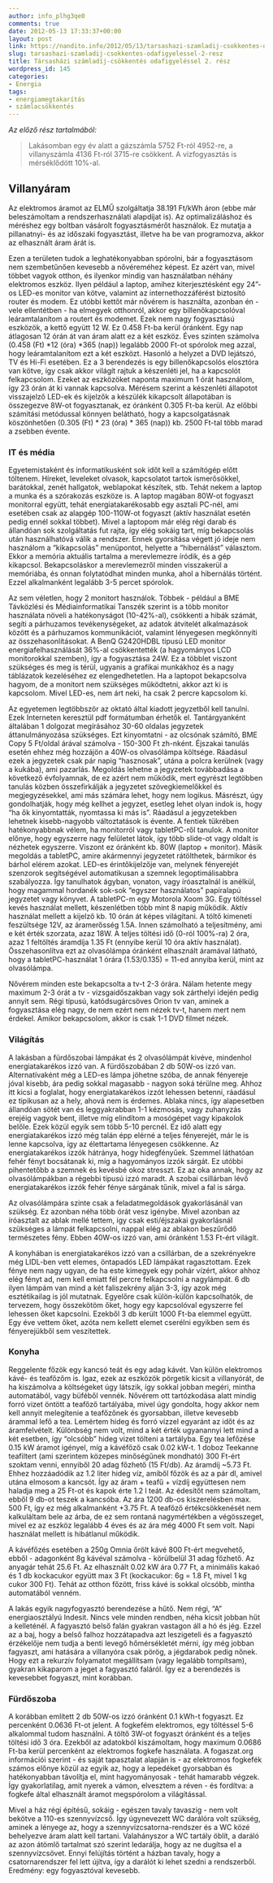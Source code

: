 ```yaml
---
author: info_plhg3qe0
comments: true
date: 2012-05-13 17:33:37+00:00
layout: post
link: https://nandito.info/2012/05/13/tarsashazi-szamladij-csokkentes-odafigyelessel-2-resz/
slug: tarsashazi-szamladij-csokkentes-odafigyelessel-2-resz
title: Társasházi számladíj-csökkentés odafigyeléssel 2. rész
wordpress_id: 145
categories:
- Energia
tags:
- energiamegtakarítás
- számlacsökkentés
---
```


_Az előző rész tartalmából:_

>Lakásomban egy év alatt a gázszámla 5752 Ft-ról 4952-re, a villanyszámla 4136 Ft-ról 3715-re csökkent. A vízfogyasztás is mérséklődött 10%-al.

## Villanyáram

Az elektromos áramot az ELMŰ szolgáltatja 38.191 Ft/kWh áron (ebbe már beleszámoltam a rendszerhasználati alapdíjat is). Az optimalizáláshoz és méréshez egy boltban vásárolt fogyasztásmérőt használok. Ez mutatja a pillanatnyi- és az időszaki fogyasztást, illetve ha be van programozva, akkor az elhasznált áram árát is.

Ezen a területen tudok a leghatékonyabban spórolni, bár a fogyasztásom nem szembetűnően kevesebb a nővéreméhez képest. Ez azért van, mivel többet vagyok otthon, és ilyenkor mindig van használatban néhány elektromos eszköz. Ilyen például a laptop, amihez kiterjesztésként egy 24”-os LED-es monitor van kötve, valamint az internethozzáférést biztosító router és modem. Ez utóbbi kettőt már nővérem is használta, azonban én - vele ellentétben - ha elmegyek otthonról, akkor egy billenőkapcsolóval leáramtalanítom a routert és modemet. Ezek nem nagy fogyasztású eszközök, a kettő együtt 12 W. Ez 0.458 Ft-ba kerül óránként. Egy nap átlagosan 12 órán át van áram alatt ez a két eszköz. Éves szinten számolva (0.458 (Ft) *12 (óra) *365 (nap)) legalább 2000 Ft-ot spórolok meg azzal, hogy leáramtalanítom ezt a két eszközt. Hasonló a helyzet a DVD lejátszó, TV és Hi-Fi esetében. Ez a 3 berendezés is egy billenőkapcsolós elosztóra van kötve, így csak akkor világít rajtuk a készenléti jel, ha a kapcsolót felkapcsolom. Ezeket az eszközöket naponta maximum 1 órát használom, így 23 órán át ki vannak kapcsolva. Mérésem szerint a készenléti állapotot visszajelző LED-ek és kijelzők a készülék kikapcsolt állapotában is összegezve 8W-ot fogyasztanak, ez óránként 0.305 Ft-ba kerül. Az előbbi számítási metódussal könnyen belátható, hogy a kapcsolgatásnak köszönhetően (0.305 (Ft) * 23 (óra) * 365 (nap)) kb. 2500 Ft-tal több marad a zsebben évente.

### IT és média

Egyetemistaként és informatikusként sok időt kell a számítógép előtt töltenem. Híreket, leveleket olvasok, kapcsolatot tartok ismerősökkel, barátokkal, zenét hallgatok, weblapokat készítek, stb. Tehát nekem a laptop a munka és a szórakozás eszköze is. A laptop magában 80W-ot fogyaszt monitorral együtt, tehát energiatakarékosabb egy asztali PC-nél, ami esetében csak az alapgép 100-110W-ot fogyaszt (aktív használat esetén pedig ennél sokkal többet). Mivel a laptopom már elég régi darab és állandóan sok szolgáltatás fut rajta, így elég sokáig tart, míg bekapcsolás után használhatóvá válik a rendszer. Ennek gyorsítása végett jó ideje nem használom a “kikapcsolás” menüpontot, helyette a “hibernálást” választom. Ekkor a memória aktuális tartalma a merevlemezre íródik, és a gép kikapcsol. Bekapcsoláskor a merevlemezről minden visszakerül a memóriába, és onnan folytatódhat minden munka, ahol a hibernálás történt. Ezzel alkalmanként legalább 3-5 percet spórolok.

Az sem véletlen, hogy 2 monitort használok. Többek - például a BME Távközlési és Médiainformatikai Tanszék szerint is a több monitor használata növeli a hatékonyságot (10-42%-al), csökkenti a hibák számát, segíti a párhuzamos tevékenységeket, az adatok átvitelét alkalmazások között és a párhuzamos kommunikációt, valamint lényegesen megkönnyíti az összehasonlításokat. A BenQ G2420HDBL típusú LED monitor energiafelhasználását 36%-al csökkentették (a hagyományos LCD monitorokkal szemben), így a fogyasztása 24W. Ez a többlet viszont szükséges és meg is térül, ugyanis a grafikai munkákhoz és a nagy táblázatok kezeléséhez ez elengedhetetlen. Ha a laptopot bekapcsolva hagyom, de a monitort nem szükséges működtetni, akkor azt ki is kapcsolom. Mivel LED-es, nem árt neki, ha csak 2 percre kapcsolom ki.

Az egyetemen legtöbbször az oktató által kiadott jegyzetből kell tanulni. Ezek Interneten keresztül pdf formátumban érhetők el. Tantárgyanként általában 1 dolgozat megírásához 30-60 oldalas jegyzetek áttanulmányozása szükséges. Ezt kinyomtatni - az olcsónak számító, BME Copy 5 Ft/oldal árával számolva - 150-300 Ft zh-nként. Éjszakai tanulás esetén ehhez még hozzájön a 40W-os olvasólámpa költsége. Ráadásul ezek a jegyzetek csak pár napig “hasznosak”, utána a polcra kerülnek (vagy a kukába), ami pazarlás. Megoldás lehetne a jegyzetek továbbadása a következő évfolyamnak, de ez azért nem működik, mert egyrészt legtöbben tanulás közben összefirkálják a jegyzetet szövegkiemelőkkel és megjegyzésekkel, ami más számára lehet, hogy nem logikus. Másrészt, úgy gondolhatják, hogy még kellhet a jegyzet, esetleg lehet olyan indok is, hogy “ha ők kinyomtatták, nyomtassa ki más is”. Ráadásul a jegyzetekben lehetnek kisebb-nagyobb változtatások is évente. A fentiek tükrében hatékonyabbnak vélem, ha monitorról vagy tabletPC-ről tanulok. A monitor előnye, hogy egyszerre nagy felületet látok, így több slide-ot vagy oldalt is nézhetek egyszerre. Viszont ez óránként kb. 80W (laptop + monitor). Másik megoldás a tabletPC, amire akármennyi jegyzetet rátölthetek, bármikor és bárhol elérem azokat. LED-es érintőkijelzője van, melynek fényerejét szenzorok segítségével automatikusan a szemnek legoptimálisabbra szabályozza. Így tanulhatok ágyban, vonaton, vagy íróasztalnál is anélkül, hogy magammal hordanék sok-sok “egyszer használatos” papíralapú jegyzetet vagy könyvet. A tabletPC-m egy Motorola Xoom 3G. Egy töltéssel kevés használat mellett, készenlétben több mint 8 napig működik. Aktív használat mellett a kijelző kb. 10 órán át képes világítani. A töltő kimeneti feszültsége 12V, az áramerősség 1.5A. Innen számolható a teljesítmény, ami e két érték szorzata, azaz 18W. A teljes töltési idő (0-ról 100%-ra) 2 óra, azaz 1 feltöltés áramdíja 1.35 Ft (ennyibe kerül 10 óra aktív használat). Összehasonlítva ezt az olvasólámpa óránként elhasznált áramával látható, hogy a tabletPC-használat 1 órára (1.53/0.135) = 11-ed annyiba kerül, mint az olvasólámpa.

Nővérem minden este bekapcsolta a tv-t 2-3 órára. Nálam hetente megy maximum 2-3 órát a tv - vizsgaidőszakban vagy sok zárthelyi idején pedig annyit sem. Régi típusú, katódsugárcsöves Orion tv van, aminek a fogyasztása elég nagy, de nem ezért nem nézek tv-t, hanem mert nem érdekel. Amikor bekapcsolom, akkor is csak 1-1 DVD filmet nézek.

### Világítás

A lakásban a fürdőszobai lámpákat és 2 olvasólámpát kivéve, mindenhol energiatakarékos izzó van. A fürdőszobában 2 db 50W-os izzó van. Alternatívaként még a LED-es lámpa jöhetne szóba, de annak fényereje jóval kisebb, ára pedig sokkal magasabb - nagyon soká térülne meg. Ahhoz itt kicsi a foglalat, hogy energiatakarékos izzót lehessen betenni, ráadásul ez tipikusan az a hely, ahová nem is érdemes. Ablaka nincs, így alapesetben állandóan sötét van és leggyakrabban 1-1 kézmosás, vagy zuhanyzás erejéig vagyok bent, illetve míg elindítom a mosógépet vagy kipakolok belőle. Ezek közül egyik sem több 5-10 percnél. Ez idő alatt egy energiatakarékos izzó még talán épp elérné a teljes fényerejét, már le is lenne kapcsolva, így az élettartama lényegesen csökkenne. Az energiatakarékos izzók hátránya, hogy hidegfényűek. Szemmel láthatóan fehér fényt bocsátanak ki, míg a hagyományos izzók sárgát. Ez utóbbi pihentetőbb a szemnek és kevésbé okoz stresszt. Ez az oka annak, hogy az olvasólámpákban a régebbi típusú izzó maradt. A szobai csillárban lévő energiatakarékos izzók fehér fénye sárgának tűnik, mivel a fal is sárga.

Az olvasólámpára szinte csak a feladatmegoldások gyakorlásánál van szükség. Ez azonban néha több órát vesz igénybe. Mivel azonban az íróasztalt az ablak mellé tettem, így csak esti/éjszakai gyakorlásnál szükséges a lámpát felkapcsolni, nappal elég az ablakon beszűrődő természetes fény. Ebben 40W-os izzó van, ami óránként 1.53 Ft-ért világít.

A konyhában is energiatakarékos izzó van a csillárban, de a szekrényekre még LIDL-ben vett elemes, öntapadós LED lámpákat ragasztottam. Ezek fénye nem nagy ugyan, de ha este kimegyek egy pohár vízért, akkor ahhoz elég fényt ad, nem kell emiatt fél percre felkapcsolni a nagylámpát. 6 db ilyen lámpám van mind a két faliszekrény alján 3-3, így azok még esztétikailag is jól mutatnak. Egyelőre csak külön-külön kapcsolhatók, de tervezem, hogy összekötöm őket, hogy egy kapcsolóval egyszerre fel lehessen őket kapcsolni. Ezekből 3 db került 1000 Ft-ba elemmel együtt. Egy éve vettem őket, azóta nem kellett elemet cserélni egyikben sem és fényerejükből sem veszítettek.

### Konyha

Reggelente főzök egy kancsó teát és egy adag kávét. Van külön elektromos kávé- és teafőzőm is. Igaz, ezek az eszközök pörgetik kicsit a villanyórát, de ha kiszámolva a költségeket úgy látszik, így sokkal jobban megéri, mintha automatából, vagy büféből vennék. Nővérem ott tartózkodása alatt mindig forró vizet öntött a teafőző tartályába, mivel úgy gondolta, hogy akkor nem kell annyit melegítenie a teafőzőnek és gyorsabban, illetve kevesebb árammal lefő a tea. Lemértem hideg és forró vízzel egyaránt az időt és az áramfelvételt. Különbség nem volt, mind a két érték ugyanannyi lett mind a két esetben, így “olcsóbb” hideg vizet tölteni a tartályba. Egy tea lefőzése 0.15 kW áramot igényel, míg a kávéfőző csak 0.02 kW-t. 1 doboz Teekanne teafiltert (ami szerintem közepes minőségűnek mondható) 300 Ft-ért szoktam venni, ennyiből 20 adag főzhető (15 Ft/db). Az áramdíj ~5.73 Ft. Ehhez hozzáadódik az 1.2 liter hideg víz, amiből főzök és az a pár dl, amivel utána elmosom a kancsót. Így az áram + teafű + vízdíj együttesen nem haladja meg a 25 Ft-ot és kapok érte 1.2 l teát. Az édesítőt nem számoltam, ebből 9 db-ot teszek a kancsóba. Az ára 1200 db-os kiszerelésben max. 500 Ft, így ez még alkalmanként +3.75 Ft. A teafőző értékcsökkenését nem kalkuláltam bele az árba, de ez sem rontaná nagymértékben a végösszeget, mivel ez az eszköz legalább 4 éves és az ára még 4000 Ft sem volt. Napi használat mellett is hibátlanul működik.

A kávéfőzés esetében a 250g Omnia őrölt kávé 800 Ft-ért megvehető, ebből - adagonként 8g kávéval számolva - körülbelül 31 adag főzhető. Az anyagár tehát 25.6 Ft. Az elhasznált 0.02 kW ára 0.77 Ft, a minimális kakaó és 1 db kockacukor együtt max 3 Ft (kockacukor: 6g = 1.8 Ft, mivel 1 kg cukor 300 Ft). Tehát az otthon főzött, friss kávé is sokkal olcsóbb, mintha automatából venném.

A lakás egyik nagyfogyasztó berendezése a hűtő. Nem régi, “A” energiaosztályú Indesit. Nincs vele minden rendben, néha kicsit jobban hűt a kelleténél. A fagyasztó belső falán gyakran vastagon áll a hó és jég. Ezzel az a baj, hogy a belső falhoz hozzátapadva azt leszigeteli és a fagyasztó érzékelője nem tudja a benti levegő hőmérsékletét mérni, így még jobban fagyaszt, ami hatására a villanyóra csak pörög, a jégdarabok pedig nőnek. Hogy ezt a rekurzív folyamatot megállítsam (vagy legalább tompítsam), gyakran kikaparom a jeget a fagyasztó faláról. Így ez a berendezés is kevesebbet fogyaszt, mint korábban.

### Fürdőszoba

A korábban említett 2 db 50W-os izzó óránként 0.1 kWh-t fogyaszt. Ez percenként 0.0636 Ft-ot jelent. A fogkefém elektromos, egy töltéssel 5-6 alkalommal tudom használni. A töltő 3W-ot fogyaszt óránként és a teljes töltési idő 3 óra. Ezekből az adatokból kiszámoltam, hogy maximum 0.0686 Ft-ba kerül percenként az elektromos fogkefe használata. A fogaszat.org információi szerint - és saját tapasztalat alapján is - az elektromos fogkefék számos előnye közül az egyik az, hogy a lepedéket gyorsabban és hatékonyabban távolítja el, mint hagyományosak - tehát hamarabb végzek. Így gyakorlatilag, amit nyerek a vámon, elvesztem a réven - és fordítva: a fogkefe által elhasznált áramot megspórolom a világítással.

Mivel a ház régi építésű, sokáig - egészen tavaly tavaszig - nem volt bekötve a 110-es szennyvízcső. Így úgynevezett WC darálóra volt szükség, aminek a lényege az, hogy a szennyvízcsatorna-rendszer és a WC közé behelyezve áram alatt kell tartani. Valahányszor a WC tartály öblít, a daráló az azon átömlő tartalmat szó szerint ledarálja, hogy az ne dugítsa el a szennyvízcsövet. Ennyi felújítás történt a házban tavaly, hogy a csatornarendszer fel lett újítva, így a darálót ki lehet szedni a rendszerből. Eredmény: egy fogyasztóval kevesebb.
